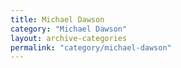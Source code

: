 ```yaml
---
title: Michael Dawson
category: "Michael Dawson"
layout: archive-categories
permalink: "category/michael-dawson"
---
```

